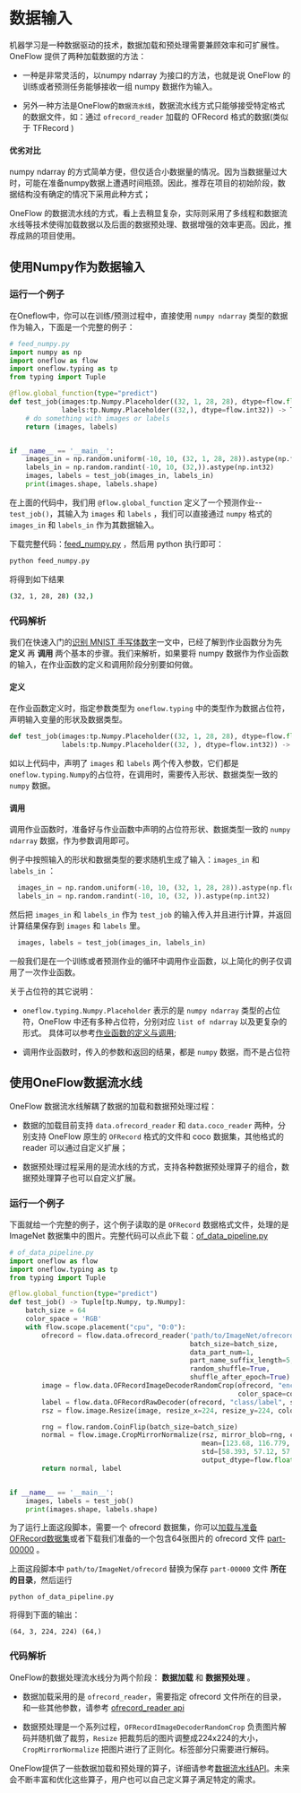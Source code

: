 # 数据输入
机器学习是一种数据驱动的技术，数据加载和预处理需要兼顾效率和可扩展性。 OneFlow 提供了两种加载数据的方法：

- 一种是非常灵活的，以numpy ndarray 为接口的方法，也就是说 OneFlow 的训练或者预测任务能够接收一组 numpy 数据作为输入。

- 另外一种方法是OneFlow的`数据流水线`，数据流水线方式只能够接受特定格式的数据文件，如：通过 `ofrecord_reader` 加载的 OFRecord 格式的数据(类似于 TFRecord )

#### 优劣对比

numpy ndarray 的方式简单方便，但仅适合小数据量的情况。因为当数据量过大时，可能在准备numpy数据上遭遇时间瓶颈。因此，推荐在项目的初始阶段，数据结构没有确定的情况下采用此种方式；

OneFlow 的数据流水线的方式，看上去稍显复杂，实际则采用了多线程和数据流水线等技术使得加载数据以及后面的数据预处理、数据增强的效率更高。因此，推荐成熟的项目使用。


## 使用Numpy作为数据输入
### 运行一个例子

在Oneflow中，你可以在训练/预测过程中，直接使用 `numpy ndarray` 类型的数据作为输入，下面是一个完整的例子：

```python
# feed_numpy.py
import numpy as np
import oneflow as flow
import oneflow.typing as tp
from typing import Tuple

@flow.global_function(type="predict")
def test_job(images:tp.Numpy.Placeholder((32, 1, 28, 28), dtype=flow.float),
             labels:tp.Numpy.Placeholder((32,), dtype=flow.int32)) -> Tuple[tp.Numpy, tp.Numpy]:
    # do something with images or labels
    return (images, labels)


if __name__ == '__main__':
    images_in = np.random.uniform(-10, 10, (32, 1, 28, 28)).astype(np.float32)
    labels_in = np.random.randint(-10, 10, (32,)).astype(np.int32)
    images, labels = test_job(images_in, labels_in)
    print(images.shape, labels.shape)
```

在上面的代码中，我们用 `@flow.global_function` 定义了一个预测作业-- `test_job()`，其输入为 `images` 和 `labels` ，我们可以直接通过 `numpy` 格式的 `images_in` 和 `labels_in` 作为其数据输入。

下载完整代码：[feed_numpy.py](../code/basics_topics/feed_numpy.py) ，然后用 python 执行即可：

```bash
python feed_numpy.py
```
将得到如下结果
```bash
(32, 1, 28, 28) (32,)
```
### 代码解析
我们在快速入门的[识别 MNIST 手写体数字](../quick_start/lenet_mnist.md)一文中，已经了解到作业函数分为先 **定义** 再 **调用** 两个基本的步骤。我们来解析，如果要将 numpy 数据作为作业函数的输入，在作业函数的定义和调用阶段分别要如何做。

#### 定义
在作业函数定义时，指定参数类型为 `oneflow.typing` 中的类型作为数据占位符，声明输入变量的形状及数据类型。 

```python
def test_job(images:tp.Numpy.Placeholder((32, 1, 28, 28), dtype=flow.float),
             labels:tp.Numpy.Placeholder((32, ), dtype=flow.int32)) -> Tuple[tp.Numpy, tp.Numpy]:
```

如以上代码中，声明了 `images` 和 `labels` 两个传入参数，它们都是 `oneflow.typing.Numpy`的占位符，在调用时，需要传入形状、数据类型一致的 `numpy` 数据。

#### 调用
调用作业函数时，准备好与作业函数中声明的占位符形状、数据类型一致的 `numpy ndarray` 数据，作为参数调用即可。

例子中按照输入的形状和数据类型的要求随机生成了输入：`images_in` 和 `labels_in` ：
```python
  images_in = np.random.uniform(-10, 10, (32, 1, 28, 28)).astype(np.float32)
  labels_in = np.random.randint(-10, 10, (32, )).astype(np.int32)
```

然后把 `images_in` 和 `labels_in` 作为 `test_job` 的输入传入并且进行计算，并返回计算结果保存到 `images` 和 `labels` 里。
```python
  images, labels = test_job(images_in, labels_in)
```

一般我们是在一个训练或者预测作业的循环中调用作业函数，以上简化的例子仅调用了一次作业函数。

关于占位符的其它说明：

* `oneflow.typing.Numpy.Placeholder` 表示的是 `numpy ndarray` 类型的占位符，OneFlow 中还有多种占位符，分别对应 `list of ndarray` 以及更复杂的形式。 具体可以参考[作业函数的定义与调用](../extended_topics/job_function_define_call.md);

* 调用作业函数时，传入的参数和返回的结果，都是 `numpy` 数据，而不是占位符

## 使用OneFlow数据流水线
OneFlow 数据流水线解耦了数据的加载和数据预处理过程：

* 数据的加载目前支持 `data.ofrecord_reader` 和 `data.coco_reader` 两种，分别支持 OneFlow 原生的 `OFRecord` 格式的文件和 coco 数据集，其他格式的 reader 可以通过自定义扩展；

* 数据预处理过程采用的是流水线的方式，支持各种数据预处理算子的组合，数据预处理算子也可以自定义扩展。

### 运行一个例子
下面就给一个完整的例子，这个例子读取的是 `OFRecord` 数据格式文件，处理的是 ImageNet 数据集中的图片。完整代码可以点此下载：[of_data_pipeline.py](../code/basics_topics/of_data_pipeline.py)

```python
# of_data_pipeline.py
import oneflow as flow
import oneflow.typing as tp
from typing import Tuple

@flow.global_function(type="predict")
def test_job() -> Tuple[tp.Numpy, tp.Numpy]:
    batch_size = 64
    color_space = 'RGB'
    with flow.scope.placement("cpu", "0:0"):
        ofrecord = flow.data.ofrecord_reader('path/to/ImageNet/ofrecord',
                                             batch_size=batch_size,
                                             data_part_num=1,
                                             part_name_suffix_length=5,
                                             random_shuffle=True,
                                             shuffle_after_epoch=True)
        image = flow.data.OFRecordImageDecoderRandomCrop(ofrecord, "encoded",
                                                         color_space=color_space)
        label = flow.data.OFRecordRawDecoder(ofrecord, "class/label", shape=(), dtype=flow.int32)
        rsz = flow.image.Resize(image, resize_x=224, resize_y=224, color_space=color_space)

        rng = flow.random.CoinFlip(batch_size=batch_size)
        normal = flow.image.CropMirrorNormalize(rsz, mirror_blob=rng, color_space=color_space,
                                                mean=[123.68, 116.779, 103.939],
                                                std=[58.393, 57.12, 57.375],
                                                output_dtype=flow.float)
        return normal, label


if __name__ == '__main__':
    images, labels = test_job()
    print(images.shape, labels.shape)
```
为了运行上面这段脚本，需要一个 ofrecord 数据集，你可以[加载与准备OFRecord数据集](../extended_topics/how_to_make_ofdataset.md)或者下载我们准备的一个包含64张图片的 ofrecord 文件 [part-00000](https://oneflow-public.oss-cn-beijing.aliyuncs.com/online_document/docs/basics_topics/part-00000) 。

上面这段脚本中 `path/to/ImageNet/ofrecord` 替换为保存 `part-00000` 文件 **所在的目录**，然后运行
```
python of_data_pipeline.py
```
将得到下面的输出：
```
(64, 3, 224, 224) (64,)
```
### 代码解析
OneFlow的数据处理流水线分为两个阶段： **数据加载** 和 **数据预处理** 。

* 数据加载采用的是 `ofrecord_reader`，需要指定 ofrecord 文件所在的目录，和一些其他参数，请参考 [ofrecord_reader api](https://oneflow-api.readthedocs.io/en/latest/data.html?highlight=ofrecord_reader#oneflow.data.ofrecord_reader)

* 数据预处理是一个系列过程，`OFRecordImageDecoderRandomCrop` 负责图片解码并随机做了裁剪，`Resize` 把裁剪后的图片调整成224x224的大小， `CropMirrorNormalize` 把图片进行了正则化。标签部分只需要进行解码。

OneFlow提供了一些数据加载和预处理的算子，详细请参考[数据流水线API](https://oneflow-api.readthedocs.io/en/latest/data.html)。未来会不断丰富和优化这些算子，用户也可以自己定义算子满足特定的需求。

